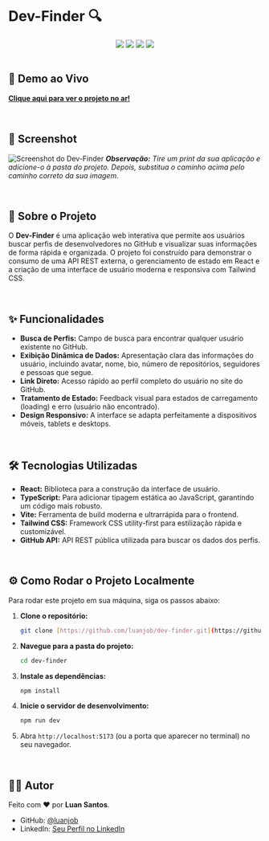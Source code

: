 # Dev-Finder 🔍

<div align="center">
  <img src="https://img.shields.io/badge/React-20232A?style=for-the-badge&logo=react&logoColor=61DAFB" />
  <img src="https://img.shields.io/badge/TypeScript-007ACC?style=for-the-badge&logo=typescript&logoColor=white" />
  <img src="https://img.shields.io/badge/Vite-646CFF?style=for-the-badge&logo=vite&logoColor=white" />
  <img src="https://img.shields.io/badge/Tailwind_CSS-38B2AC?style=for-the-badge&logo=tailwind-css&logoColor=white" />
</div>

<br>

## 🚀 Demo ao Vivo

**[Clique aqui para ver o projeto no ar!](https://dev-finder-rosy.vercel.app/)**

<br>

## 📸 Screenshot

![Screenshot do Dev-Finder](./caminho/para/seu/screenshot.png)
_**Observação:** Tire um print da sua aplicação e adicione-o à pasta do projeto. Depois, substitua o caminho acima pelo caminho correto da sua imagem._

<br>

## 📄 Sobre o Projeto

O **Dev-Finder** é uma aplicação web interativa que permite aos usuários buscar perfis de desenvolvedores no GitHub e visualizar suas informações de forma rápida e organizada. O projeto foi construído para demonstrar o consumo de uma API REST externa, o gerenciamento de estado em React e a criação de uma interface de usuário moderna e responsiva com Tailwind CSS.

<br>

## ✨ Funcionalidades

-   **Busca de Perfis:** Campo de busca para encontrar qualquer usuário existente no GitHub.
-   **Exibição Dinâmica de Dados:** Apresentação clara das informações do usuário, incluindo avatar, nome, bio, número de repositórios, seguidores e pessoas que segue.
-   **Link Direto:** Acesso rápido ao perfil completo do usuário no site do GitHub.
-   **Tratamento de Estado:** Feedback visual para estados de carregamento (loading) e erro (usuário não encontrado).
-   **Design Responsivo:** A interface se adapta perfeitamente a dispositivos móveis, tablets e desktops.

<br>

## 🛠️ Tecnologias Utilizadas

-   **React:** Biblioteca para a construção da interface de usuário.
-   **TypeScript:** Para adicionar tipagem estática ao JavaScript, garantindo um código mais robusto.
-   **Vite:** Ferramenta de build moderna e ultrarrápida para o frontend.
-   **Tailwind CSS:** Framework CSS utility-first para estilização rápida e customizável.
-   **GitHub API:** API REST pública utilizada para buscar os dados dos perfis.

<br>

## ⚙️ Como Rodar o Projeto Localmente

Para rodar este projeto em sua máquina, siga os passos abaixo:

1.  **Clone o repositório:**
    ```bash
    git clone [https://github.com/luanjob/dev-finder.git](https://github.com/luanjob/dev-finder.git)
    ```
2.  **Navegue para a pasta do projeto:**
    ```bash
    cd dev-finder
    ```
3.  **Instale as dependências:**
    ```bash
    npm install
    ```
4.  **Inicie o servidor de desenvolvimento:**
    ```bash
    npm run dev
    ```
5.  Abra `http://localhost:5173` (ou a porta que aparecer no terminal) no seu navegador.

<br>

## 👨‍💻 Autor

Feito com ❤️ por **Luan Santos**.

-   GitHub: [@luanjob](https://github.com/luanjob)
-   LinkedIn: [Seu Perfil no LinkedIn](https://www.linkedin.com/in/SEU_PERFIL_AQUI)